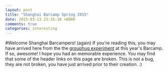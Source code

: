 ```yaml
---
layout: post
title: "Shanghai Barcamp Spring 2015"
date: 2015-03-13 23:16:10 +0800
comments: true
categories: interesting 
---
```

#Welcome Shanghai Barcampers! (again)
If you're reading this, you may have arrived here from the the [grouphug experiment](http://www.nsolnick.com/grouphug) at this year's Barcamp. If so, awesome! I hope you had an memorable experience. You may find that some of the header links on this page are broken. This is not a bug, they are not broken, you have just arrived prior to their creation.  :) 